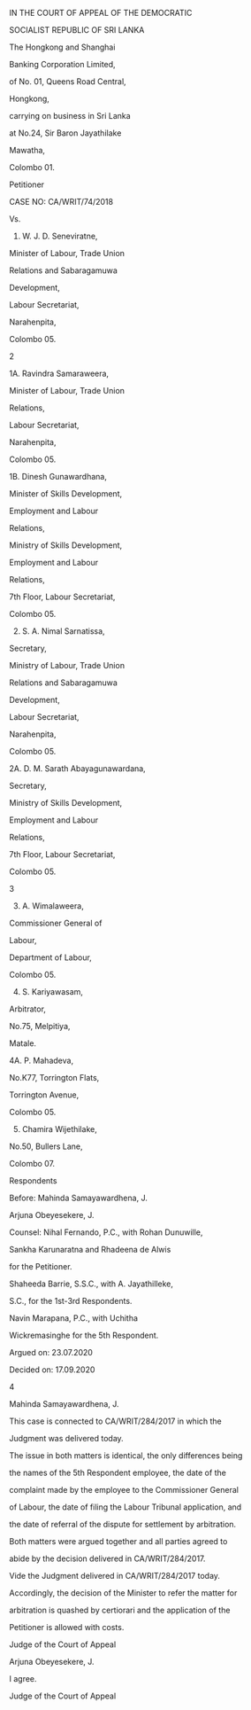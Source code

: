 IN THE COURT OF APPEAL OF THE DEMOCRATIC

SOCIALIST REPUBLIC OF SRI LANKA

The Hongkong and Shanghai

Banking Corporation Limited,

of No. 01, Queens Road Central,

Hongkong,

carrying on business in Sri Lanka

at No.24, Sir Baron Jayathilake

Mawatha,

Colombo 01.

Petitioner

CASE NO: CA/WRIT/74/2018

Vs.

1. W. J. D. Seneviratne,

Minister of Labour, Trade Union

Relations and Sabaragamuwa

Development,

Labour Secretariat,

Narahenpita,

Colombo 05.

2

1A. Ravindra Samaraweera,

Minister of Labour, Trade Union

Relations,

Labour Secretariat,

Narahenpita,

Colombo 05.

1B. Dinesh Gunawardhana,

Minister of Skills Development,

Employment and Labour

Relations,

Ministry of Skills Development,

Employment and Labour

Relations,

7th Floor, Labour Secretariat,

Colombo 05.

2. S. A. Nimal Sarnatissa,

Secretary,

Ministry of Labour, Trade Union

Relations and Sabaragamuwa

Development,

Labour Secretariat,

Narahenpita,

Colombo 05.

2A. D. M. Sarath Abayagunawardana,

Secretary,

Ministry of Skills Development,

Employment and Labour

Relations,

7th Floor, Labour Secretariat,

Colombo 05.

3

3. A. Wimalaweera,

Commissioner General of

Labour,

Department of Labour,

Colombo 05.

4. S. Kariyawasam,

Arbitrator,

No.75, Melpitiya,

Matale.

4A. P. Mahadeva,

No.K77, Torrington Flats,

Torrington Avenue,

Colombo 05.

5. Chamira Wijethilake,

No.50, Bullers Lane,

Colombo 07.

Respondents

Before: Mahinda Samayawardhena, J.

Arjuna Obeyesekere, J.

Counsel: Nihal Fernando, P.C., with Rohan Dunuwille,

Sankha Karunaratna and Rhadeena de Alwis

for the Petitioner.

Shaheeda Barrie, S.S.C., with A. Jayathilleke,

S.C., for the 1st-3rd Respondents.

Navin Marapana, P.C., with Uchitha

Wickremasinghe for the 5th Respondent.

Argued on: 23.07.2020

Decided on: 17.09.2020

4

Mahinda Samayawardhena, J.

This case is connected to CA/WRIT/284/2017 in which the

Judgment was delivered today.

The issue in both matters is identical, the only differences being

the names of the 5th Respondent employee, the date of the

complaint made by the employee to the Commissioner General

of Labour, the date of filing the Labour Tribunal application, and

the date of referral of the dispute for settlement by arbitration.

Both matters were argued together and all parties agreed to

abide by the decision delivered in CA/WRIT/284/2017.

Vide the Judgment delivered in CA/WRIT/284/2017 today.

Accordingly, the decision of the Minister to refer the matter for

arbitration is quashed by certiorari and the application of the

Petitioner is allowed with costs.

Judge of the Court of Appeal

Arjuna Obeyesekere, J.

I agree.

Judge of the Court of Appeal